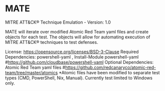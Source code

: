 # MATE
MITRE ATT&amp;CK&reg; Technique Emulation - Version: 1.0 

MATE will iterate over modified Atomic Red Team yaml files and create objects for each test. 
The objects will allow for automating execution of MITRE ATT&CK&reg; techniques to test defenses.

License: https://opensource.org/licenses/BSD-3-Clause
Required Dependencies: powershell-yaml , Install-Module powershell-yaml #https://github.com/cloudbase/powershell-yaml
Optional Dependencies: Atomic Red Team yaml files #https://github.com/redcanaryco/atomic-red-team/tree/master/atomics
*Atomic files have been modified to separate test types (CMD, PowerShell, Nix, Manual). Currently test limited to Windows only.
